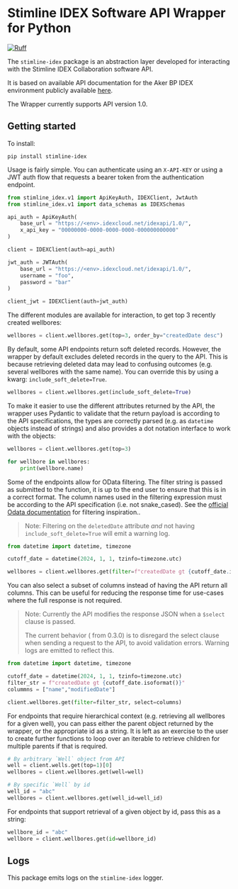 # Stimline IDEX Software API Wrapper for Python

[![Ruff](https://img.shields.io/endpoint?url=https://raw.githubusercontent.com/astral-sh/ruff/main/assets/badge/v2.json)](https://github.com/astral-sh/ruff)

The `stimline-idex` package is an abstraction layer developed for interacting with the Stimline IDEX Collaboration software API.

It is based on available API documentation for the Aker BP IDEX environment publicly available [here](https://akerbp.idexcloud.net/idexapi/swagger/index.html).

The Wrapper currently supports API version 1.0.

## Getting started

To install:

```
pip install stimline-idex
```

Usage is fairly simple. You can authenticate using an `X-API-KEY` or using a JWT auth flow that requests a bearer token from the authentication endpoint.

```python
from stimline_idex.v1 import ApiKeyAuth, IDEXClient, JwtAuth
from stimline_idex.v1 import data_schemas as IDEXSchemas

api_auth = ApiKeyAuth(
    base_url = "https://<env>.idexcloud.net/idexapi/1.0/",
    x_api_key = "00000000-0000-0000-0000-000000000000"
)

client = IDEXClient(auth=api_auth)

jwt_auth = JWTAuth(
    base_url = "https://<env>.idexcloud.net/idexapi/1.0/",
    username = "foo",
    password = "bar"
)

client_jwt = IDEXClient(auth=jwt_auth)
```
 
The different modules are available for interaction, to get top 3 recently created wellbores:

```python
wellbores = client.wellbores.get(top=3, order_by="createdDate desc")
```

By default, some API endpoints return soft deleted records. However, the wrapper by default excludes deleted records in the query to the API. This is because retrieving deleted data may lead to confusing outcomes (e.g. several wellbores with the same name). You can override this by using a kwarg: `include_soft_delete=True`. 

```python
wellbores = client.wellbores.get(include_soft_delete=True)
```

To make it easier to use the different attributes returned by the API, the wrapper uses Pydantic to validate that the return payload is according to the API specifications, the types are correctly parsed (e.g. as `datetime` objects instead of strings) and also provides a dot notation interface to work with the objects:

```python
wellbores = client.wellbores.get(top=3)

for wellbore in wellbores:
    print(wellbore.name)
```

Some of the endpoints allow for OData filtering. The filter string is passed as submitted to the function, it is up to the end user to ensure that this is in a correct format. The column names used in the filtering expression must be according to the API specification (i.e. not snake_cased). See the [official Odata documentation](https://docs.oasis-open.org/odata/odata/v4.0/errata03/os/complete/part2-url-conventions/odata-v4.0-errata03-os-part2-url-conventions-complete.html#_Toc453752357) for filtering inspiration..

> Note: Filtering on the `deletedDate` attribute *and* not having `include_soft_delete=True` will emit a warning log.

```python
from datetime import datetime, timezone

cutoff_date = datetime(2024, 1, 1, tzinfo=timezone.utc)

wellbores = client.wellbores.get(filter=f"createdDate gt {cutoff_date.isoformat()}")
```

You can also select a subset of columns instead of having the API return all columns. This can be useful for reducing the response time for use-cases where the full response is not required.

> Note: Currently the API modifies the response JSON when a `$select` clause is passed. 
> 
>The current behavior ( from 0.3.0) is to disregard the select clause when sending a request to the API, to avoid validation errors. Warning logs are emitted to reflect this.

```python
from datetime import datetime, timezone

cutoff_date = datetime(2024, 1, 1, tzinfo=timezone.utc)
filter_str = f"createdDate gt {cutoff_date.isoformat()}"
colummns = ["name","modifiedDate"]

client.wellbores.get(filter=filter_str, select=columns)
```

For endpoints that require hierarchical context (e.g. retrieving all wellbores for a given well), you can pass either the parent object returned by the wrapper, or the appropriate id as a string. It is left as an exercise to the user to create further functions to loop over an iterable to retrieve children for multiple parents if that is required. 

```python
# By arbitrary `Well` object from API
well = client.wells.get(top=1)[0]
wellbores = client.wellbores.get(well=well)
```

```python
# By specific `Well` by id
well_id = "abc"
wellbores = client.wellbores.get(well_id=well_id)
```

For endpoints that support retrieval of a given object by id, pass this as a string:

```python
wellbore_id = "abc"
wellbore = client.wellbores.get(id=wellbore_id)
```

## Logs

This package emits logs on the `stimline-idex` logger.
